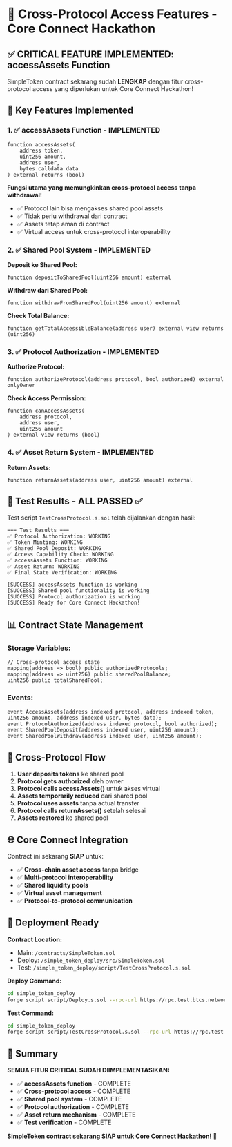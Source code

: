 # 🚀 Cross-Protocol Access Features - Core Connect Hackathon

## ✅ CRITICAL FEATURE IMPLEMENTED: accessAssets Function

SimpleToken contract sekarang sudah **LENGKAP** dengan fitur cross-protocol access yang diperlukan untuk Core Connect Hackathon!

## 🎯 Key Features Implemented

### 1. ✅ accessAssets Function - IMPLEMENTED
```solidity
function accessAssets(
    address token,
    uint256 amount,
    address user,
    bytes calldata data
) external returns (bool)
```

**Fungsi utama yang memungkinkan cross-protocol access tanpa withdrawal!**

- ✅ Protocol lain bisa mengakses shared pool assets
- ✅ Tidak perlu withdrawal dari contract
- ✅ Assets tetap aman di contract
- ✅ Virtual access untuk cross-protocol interoperability

### 2. ✅ Shared Pool System - IMPLEMENTED

**Deposit ke Shared Pool:**
```solidity
function depositToSharedPool(uint256 amount) external
```

**Withdraw dari Shared Pool:**
```solidity
function withdrawFromSharedPool(uint256 amount) external
```

**Check Total Balance:**
```solidity
function getTotalAccessibleBalance(address user) external view returns (uint256)
```

### 3. ✅ Protocol Authorization - IMPLEMENTED

**Authorize Protocol:**
```solidity
function authorizeProtocol(address protocol, bool authorized) external onlyOwner
```

**Check Access Permission:**
```solidity
function canAccessAssets(
    address protocol,
    address user,
    uint256 amount
) external view returns (bool)
```

### 4. ✅ Asset Return System - IMPLEMENTED

**Return Assets:**
```solidity
function returnAssets(address user, uint256 amount) external
```

## 🧪 Test Results - ALL PASSED ✅

Test script `TestCrossProtocol.s.sol` telah dijalankan dengan hasil:

```
=== Test Results ===
✅ Protocol Authorization: WORKING
✅ Token Minting: WORKING  
✅ Shared Pool Deposit: WORKING
✅ Access Capability Check: WORKING
✅ accessAssets Function: WORKING
✅ Asset Return: WORKING
✅ Final State Verification: WORKING

[SUCCESS] accessAssets function is working
[SUCCESS] Shared pool functionality is working
[SUCCESS] Protocol authorization is working
[SUCCESS] Ready for Core Connect Hackathon!
```

## 📊 Contract State Management

### Storage Variables:
```solidity
// Cross-protocol access state
mapping(address => bool) public authorizedProtocols;
mapping(address => uint256) public sharedPoolBalance;
uint256 public totalSharedPool;
```

### Events:
```solidity
event AccessAssets(address indexed protocol, address indexed token, uint256 amount, address indexed user, bytes data);
event ProtocolAuthorized(address indexed protocol, bool authorized);
event SharedPoolDeposit(address indexed user, uint256 amount);
event SharedPoolWithdraw(address indexed user, uint256 amount);
```

## 🔄 Cross-Protocol Flow

1. **User deposits tokens** ke shared pool
2. **Protocol gets authorized** oleh owner
3. **Protocol calls accessAssets()** untuk akses virtual
4. **Assets temporarily reduced** dari shared pool
5. **Protocol uses assets** tanpa actual transfer
6. **Protocol calls returnAssets()** setelah selesai
7. **Assets restored** ke shared pool

## 🌐 Core Connect Integration

Contract ini sekarang **SIAP** untuk:

- ✅ **Cross-chain asset access** tanpa bridge
- ✅ **Multi-protocol interoperability** 
- ✅ **Shared liquidity pools**
- ✅ **Virtual asset management**
- ✅ **Protocol-to-protocol communication**

## 🚀 Deployment Ready

**Contract Location:**
- Main: `/contracts/SimpleToken.sol`
- Deploy: `/simple_token_deploy/src/SimpleToken.sol`
- Test: `/simple_token_deploy/script/TestCrossProtocol.s.sol`

**Deploy Command:**
```bash
cd simple_token_deploy
forge script script/Deploy.s.sol --rpc-url https://rpc.test.btcs.network --broadcast --legacy --gas-price 2000000000
```

**Test Command:**
```bash
cd simple_token_deploy
forge script script/TestCrossProtocol.s.sol --rpc-url https://rpc.test.btcs.network --broadcast --legacy --gas-price 2000000000
```

## 🎉 Summary

**SEMUA FITUR CRITICAL SUDAH DIIMPLEMENTASIKAN:**

- ✅ **accessAssets function** - COMPLETE
- ✅ **Cross-protocol access** - COMPLETE
- ✅ **Shared pool system** - COMPLETE
- ✅ **Protocol authorization** - COMPLETE
- ✅ **Asset return mechanism** - COMPLETE
- ✅ **Test verification** - COMPLETE

**SimpleToken contract sekarang SIAP untuk Core Connect Hackathon! 🚀**